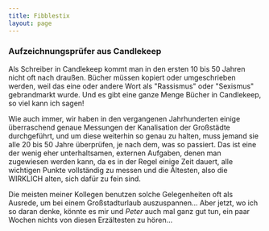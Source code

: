 ```yaml
---
title: Fibblestix
layout: page
---
```


### Aufzeichnungsprüfer aus Candlekeep

Als Schreiber in Candlekeep kommt man in den ersten 10 bis 50 Jahren nicht oft
nach draußen. Bücher müssen kopiert oder umgeschrieben werden, weil das eine
oder andere Wort als "Rassismus" oder "Sexismus" gebrandmarkt wurde. Und es
gibt eine ganze Menge Bücher in Candlekeep, so viel kann ich sagen!

<!-- more -->

Wie auch immer, wir haben in den vergangenen Jahrhunderten einige überraschend
genaue Messungen der Kanalisation der Großstädte durchgeführt, und um diese
weiterhin so genau zu halten, muss jemand sie alle 20 bis 50 Jahre überprüfen,
je nach dem, was so passiert. Das ist eine der wenig eher unterhaltsamen,
externen Aufgaben, denen man zugewiesen werden kann, da es in der Regel einige
Zeit dauert, alle wichtigen Punkte vollständig zu messen und die Ältesten,
also die WIRKLICH alten, sich dafür zu fein sind.

Die meisten meiner Kollegen benutzen solche Gelegenheiten oft als Ausrede, um
bei einem Großstadturlaub auszuspannen... Aber jetzt, wo ich so daran denke,
könnte es mir und *Peter* auch mal ganz gut tun, ein paar Wochen nichts von
diesen Erzältesten zu hören...
